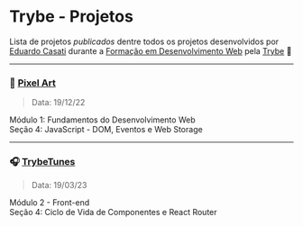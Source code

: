 # Trybe - Projetos
Lista de projetos _publicados_ dentre todos os projetos desenvolvidos por [Eduardo Casati](#) durante a [Formação em Desenvolvimento Web](https://www.betrybe.com/formacao-desenvolvimento-web) pela [Trybe](https://www.betrybe.com/) :rocket:

---

### 🎨 [**Pixel Art**](https://eduardocasati.github.io/pixels-art/)
> Data: 19/12/22

Módulo 1: Fundamentos do Desenvolvimento Web
<br>
Seção 4: JavaScript - DOM, Eventos e Web Storage

---

### 🎧 [**TrybeTunes**](https://trybetunes-ec.vercel.app/)
> Data: 19/03/23

Módulo 2 - Front-end
<br>
Seção 4: Ciclo de Vida de Componentes e React Router
